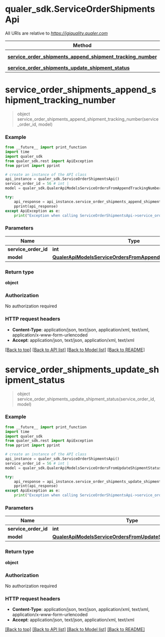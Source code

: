 # qualer_sdk.ServiceOrderShipmentsApi

All URIs are relative to *https://jgiquality.qualer.com*

Method | HTTP request | Description
------------- | ------------- | -------------
[**service_order_shipments_append_shipment_tracking_number**](ServiceOrderShipmentsApi.md#service_order_shipments_append_shipment_tracking_number) | **PUT** /api/service/workorders/{serviceOrderId}/shipments/trackingnumber | 
[**service_order_shipments_update_shipment_status**](ServiceOrderShipmentsApi.md#service_order_shipments_update_shipment_status) | **PUT** /api/service/workorders/{serviceOrderId}/shipments/status | 


# **service_order_shipments_append_shipment_tracking_number**
> object service_order_shipments_append_shipment_tracking_number(service_order_id, model)



### Example
```python
from __future__ import print_function
import time
import qualer_sdk
from qualer_sdk.rest import ApiException
from pprint import pprint

# create an instance of the API class
api_instance = qualer_sdk.ServiceOrderShipmentsApi()
service_order_id = 56 # int | 
model = qualer_sdk.QualerApiModelsServiceOrdersFromAppendTrackingNumberModel() # QualerApiModelsServiceOrdersFromAppendTrackingNumberModel | 

try:
    api_response = api_instance.service_order_shipments_append_shipment_tracking_number(service_order_id, model)
    pprint(api_response)
except ApiException as e:
    print("Exception when calling ServiceOrderShipmentsApi->service_order_shipments_append_shipment_tracking_number: %s\n" % e)
```

### Parameters

Name | Type | Description  | Notes
------------- | ------------- | ------------- | -------------
 **service_order_id** | **int**|  | 
 **model** | [**QualerApiModelsServiceOrdersFromAppendTrackingNumberModel**](QualerApiModelsServiceOrdersFromAppendTrackingNumberModel.md)|  | 

### Return type

**object**

### Authorization

No authorization required

### HTTP request headers

 - **Content-Type**: application/json, text/json, application/xml, text/xml, application/x-www-form-urlencoded
 - **Accept**: application/json, text/json, application/xml, text/xml

[[Back to top]](#) [[Back to API list]](../README.md#documentation-for-api-endpoints) [[Back to Model list]](../README.md#documentation-for-models) [[Back to README]](../README.md)

# **service_order_shipments_update_shipment_status**
> object service_order_shipments_update_shipment_status(service_order_id, model)



### Example
```python
from __future__ import print_function
import time
import qualer_sdk
from qualer_sdk.rest import ApiException
from pprint import pprint

# create an instance of the API class
api_instance = qualer_sdk.ServiceOrderShipmentsApi()
service_order_id = 56 # int | 
model = qualer_sdk.QualerApiModelsServiceOrdersFromUpdateShipmentStatusModel() # QualerApiModelsServiceOrdersFromUpdateShipmentStatusModel | 

try:
    api_response = api_instance.service_order_shipments_update_shipment_status(service_order_id, model)
    pprint(api_response)
except ApiException as e:
    print("Exception when calling ServiceOrderShipmentsApi->service_order_shipments_update_shipment_status: %s\n" % e)
```

### Parameters

Name | Type | Description  | Notes
------------- | ------------- | ------------- | -------------
 **service_order_id** | **int**|  | 
 **model** | [**QualerApiModelsServiceOrdersFromUpdateShipmentStatusModel**](QualerApiModelsServiceOrdersFromUpdateShipmentStatusModel.md)|  | 

### Return type

**object**

### Authorization

No authorization required

### HTTP request headers

 - **Content-Type**: application/json, text/json, application/xml, text/xml, application/x-www-form-urlencoded
 - **Accept**: application/json, text/json, application/xml, text/xml

[[Back to top]](#) [[Back to API list]](../README.md#documentation-for-api-endpoints) [[Back to Model list]](../README.md#documentation-for-models) [[Back to README]](../README.md)

